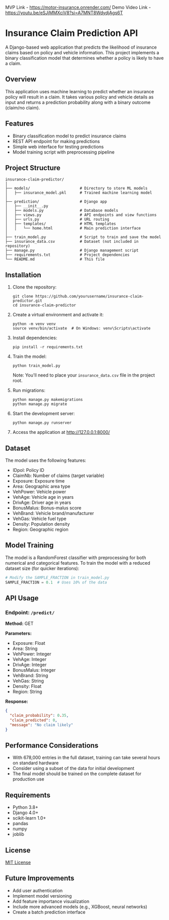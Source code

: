 MVP Link - https://motor-insurance.onrender.com/
Demo Video Link - https://youtu.be/eSJjMMXciV8?si=A7MNT8WdydjAgs6T

# Insurance Claim Prediction API

A Django-based web application that predicts the likelihood of insurance claims based on policy and vehicle information. This project implements a binary classification model that determines whether a policy is likely to have a claim.

## Overview

This application uses machine learning to predict whether an insurance policy will result in a claim. It takes various policy and vehicle details as input and returns a prediction probability along with a binary outcome (claim/no claim).

## Features

- Binary classification model to predict insurance claims
- REST API endpoint for making predictions
- Simple web interface for testing predictions
- Model training script with preprocessing pipeline

## Project Structure

```
insurance-claim-predictor/
│
├── models/                      # Directory to store ML models
│   ├── insurance_model.pkl      # Trained machine learning model
│
├── prediction/                  # Django app
│   ├── __init__.py
│   ├── models.py                # Database models
│   ├── views.py                 # API endpoints and view functions
│   ├── urls.py                  # URL routing
│   ├── templates/               # HTML templates
│   │   └── home.html            # Main prediction interface
│
├── train_model.py               # Script to train and save the model
├── insurance_data.csv           # Dataset (not included in repository)
├── manage.py                    # Django management script
├── requirements.txt             # Project dependencies
└── README.md                    # This file
```

## Installation

1. Clone the repository:
   ```
   git clone https://github.com/yourusername/insurance-claim-predictor.git
   cd insurance-claim-predictor
   ```

2. Create a virtual environment and activate it:
   ```
   python -m venv venv
   source venv/bin/activate  # On Windows: venv\Scripts\activate
   ```

3. Install dependencies:
   ```
   pip install -r requirements.txt
   ```

4. Train the model:
   ```
   python train_model.py
   ```
   Note: You'll need to place your `insurance_data.csv` file in the project root.

5. Run migrations:
   ```
   python manage.py makemigrations
   python manage.py migrate
   ```

6. Start the development server:
   ```
   python manage.py runserver
   ```

7. Access the application at http://127.0.0.1:8000/

## Dataset

The model uses the following features:
- IDpol: Policy ID
- ClaimNb: Number of claims (target variable)
- Exposure: Exposure time
- Area: Geographic area type
- VehPower: Vehicle power
- VehAge: Vehicle age in years
- DrivAge: Driver age in years
- BonusMalus: Bonus-malus score
- VehBrand: Vehicle brand/manufacturer
- VehGas: Vehicle fuel type
- Density: Population density
- Region: Geographic region

## Model Training

The model is a RandomForest classifier with preprocessing for both numerical and categorical features. To train the model with a reduced dataset size (for quicker iterations):

```python
# Modify the SAMPLE_FRACTION in train_model.py
SAMPLE_FRACTION = 0.1  # Uses 10% of the data
```

## API Usage

### Endpoint: `/predict/`

**Method:** GET

**Parameters:**
- Exposure: Float
- Area: String
- VehPower: Integer
- VehAge: Integer
- DrivAge: Integer
- BonusMalus: Integer
- VehBrand: String
- VehGas: String
- Density: Float
- Region: String

**Response:**
```json
{
  "claim_probability": 0.35,
  "claim_predicted": 0,
  "message": "No claim likely"
}
```

## Performance Considerations

- With 678,000 entries in the full dataset, training can take several hours on standard hardware
- Consider using a subset of the data for initial development
- The final model should be trained on the complete dataset for production use

## Requirements

- Python 3.8+
- Django 4.0+
- scikit-learn 1.0+
- pandas
- numpy
- joblib

## License

[MIT License](LICENSE)

## Future Improvements

- Add user authentication
- Implement model versioning
- Add feature importance visualization
- Include more advanced models (e.g., XGBoost, neural networks)
- Create a batch prediction interface
